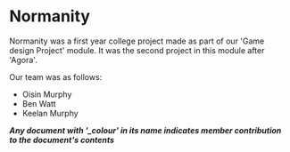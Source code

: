# Normanity
Normanity was a first year college project made as part of our 'Game design Project' module.
It was the second project in this module after 'Agora'.

Our team was as follows:
- Oisin Murphy
- Ben Watt
- Keelan Murphy

***Any document with '_colour' in its name indicates member contribution to the document's contents***